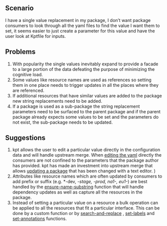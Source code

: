 ## Scenario

I have a single value replacement in my package, I don’t want package consumers to look through all the yaml files to find the value I want them to set, it seems easier to just create a parameter for this value and have the user look at Kptfile for inputs.

## Problems

1. With popularity the single values inevitably expand to provide a facade to a large portion of the data defeating the purpose of minimizing the cognitive load.
1. Some values like resource names are used as references so setting them in one place needs to trigger updates in all the places where they are referenced.
1. If additional resources that have similar values are added to the package new string replacements need to be added.
1. If a package is used as a sub-package the string replacement parameters need to be surfaced to the parent package and if the parent package already expects some values to be set and the parameters do not exist, the sub-package needs to be updated.

## Suggestions

1. kpt allows the user to edit a particular value directly in the configuration data and will handle upstream merge.  When [editing the yaml] directly the consumers are not confined to the parameters that the package author has 
provided.  kpt has made an investment into upstream merge that allows 
[updating a package] that has been changed with a text editor. )
1. Attributes like resource names which are often updated by consumers to add prefix or suffix (e.g. *-dev, *-stage, *-prod, na1-*, eu1-*) are best handled by the [ensure-name-substring] function that will handle dependency updates as well as capture all the resources in the package.
1. Instead of setting a particular value on a resource a bulk operation can be applied to all the resources that fit a particular interface.  This can be done by a custom function or by [search-and-replace] , [set-labels] and [set-annotations] functions.


[editing the yaml]: /book/03-packages/03-editing-a-package
[updating a package]: /book/03-packages/05-updating-a-package
[ensure-name-substring]: https://catalog.kpt.dev/ensure-name-substring/v0.1/
[search-and-replace]: https://catalog.kpt.dev/search-replace/v0.2/
[set-labels]: https://catalog.kpt.dev/set-labels/v0.1/
[set-annotations]: https://catalog.kpt.dev/set-annotations/v0.1/